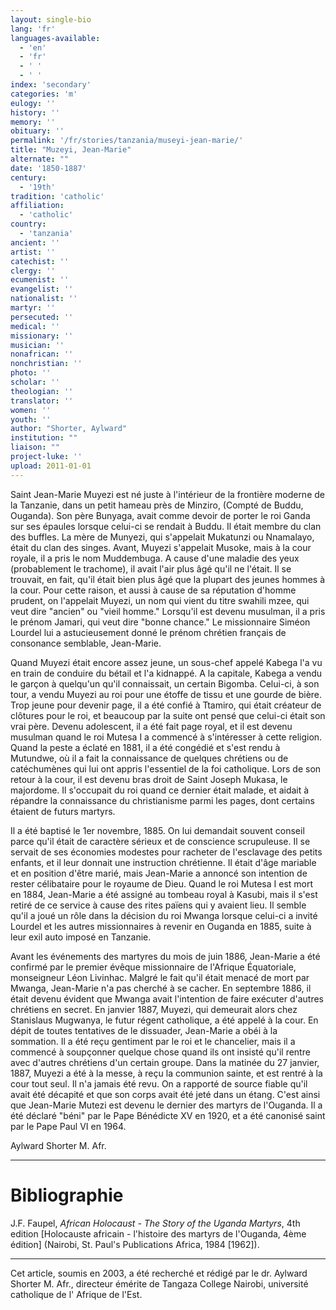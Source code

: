 ```yaml
---
layout: single-bio
lang: 'fr'
languages-available:
  - 'en'
  - 'fr'
  - ' '
  - ' '
index: 'secondary'
categories: 'm'
eulogy: ''
history: ''
memory: ''
obituary: ''
permalink: '/fr/stories/tanzania/museyi-jean-marie/'
title: "Muzeyi, Jean-Marie"
alternate: ""
date: '1850-1887'
century:
  - '19th'
tradition: 'catholic'
affiliation:
  - 'catholic'
country:
  - 'tanzania'
ancient: ''
artist: ''
catechist: ''
clergy: ''
ecumenist: ''
evangelist: ''
nationalist: ''
martyr: ''
persecuted: ''
medical: ''
missionary: ''
musician: ''
nonafrican: ''
nonchristian: ''
photo: ''
scholar: ''
theologian: ''
translator: ''
women: ''
youth: ''
author: "Shorter, Aylward"
institution: ""
liaison: ""
project-luke: ''
upload: 2011-01-01
---
```




Saint Jean-Marie Muyezi est né juste à l'intérieur de la frontière moderne de la Tanzanie, dans un petit hameau près de Minziro, (Compté de Buddu, Ouganda). Son père Bunyaga, avait comme devoir de porter le roi Ganda sur ses épaules lorsque celui-ci se rendait à Buddu. Il était membre du clan des buffles. La mère de Munyezi, qui s'appelait Mukatunzi ou Nnamalayo, était du clan des singes. Avant, Muyezi s'appelait Musoke, mais à la cour royale, il a pris le nom Muddembuga. A cause d'une maladie des yeux (probablement le trachome), il avait l'air plus âgé qu'il ne l'était. Il se trouvait, en fait, qu'il était bien plus âgé que la plupart des jeunes hommes à la cour. Pour cette raison, et aussi à cause de sa réputation d'homme prudent, on l'appelait Muyezi, un nom qui vient du titre swahili mzee, qui veut dire "ancien" ou "vieil homme." Lorsqu'il est devenu musulman, il a pris le prénom Jamari, qui veut dire "bonne chance." Le missionnaire Siméon Lourdel lui a astucieusement donné le prénom chrétien français de consonance semblable, Jean-Marie.

Quand Muyezi était encore assez jeune, un sous-chef appelé Kabega l'a vu en train de conduire du bétail et l'a kidnappé. A la capitale, Kabega a vendu le garçon à quelqu'un qu'il connaissait, un certain Bigomba. Celui-ci, à son tour, a vendu Muyezi au roi pour une étoffe de tissu et une gourde de bière. Trop jeune pour devenir page, il a été confié à Ttamiro, qui était créateur de clôtures pour le roi, et beaucoup par la suite ont pensé que celui-ci était son vrai père. Devenu adolescent, il a été fait page royal, et il est devenu musulman quand le roi Mutesa I a commencé à s'intéresser à cette religion. Quand la peste a éclaté en 1881, il a été congédié et s'est rendu à Mutundwe, où il a fait la connaissance de quelques chrétiens ou de catéchumènes qui lui ont appris l'essentiel de la foi catholique. Lors de son retour à la cour, il est devenu bras droit de Saint Joseph Mukasa, le majordome. Il s'occupait du roi quand ce dernier était malade, et aidait à répandre la connaissance du christianisme parmi les pages, dont certains étaient de futurs martyrs.

Il a été baptisé le 1er novembre, 1885. On lui demandait souvent conseil parce qu'il était de caractère sérieux et de conscience scrupuleuse. Il se servait de ses économies modestes pour racheter de l'esclavage des petits enfants, et il leur donnait une instruction chrétienne. Il était d'âge mariable et en position d'être marié, mais Jean-Marie a annoncé son intention de rester célibataire pour le royaume de Dieu. Quand le roi Mutesa I est mort en 1884, Jean-Marie a été assigné au tombeau royal à Kasubi, mais il s'est retiré de ce service à cause des rites païens qui y avaient lieu. Il semble qu'il a joué un rôle dans la décision du roi Mwanga lorsque celui-ci a invité Lourdel et les autres missionnaires à revenir en Ouganda en 1885, suite à leur exil auto imposé en Tanzanie.

Avant les événements des martyres du mois de juin 1886, Jean-Marie a été confirmé par le premier évêque missionnaire de l'Afrique Équatoriale, monseigneur Léon Livinhac. Malgré le fait qu'il était menacé de mort par Mwanga, Jean-Marie n'a pas cherché à se cacher. En septembre 1886, il était devenu évident que Mwanga avait l'intention de faire exécuter d'autres chrétiens en secret. En janvier 1887, Muyezi, qui demeurait alors chez Stanislaus Mugwanya, le futur régent catholique, a été appelé à la cour. En dépit de toutes tentatives de le dissuader, Jean-Marie a obéi à la sommation. Il a été reçu gentiment par le roi et le chancelier, mais il a commencé à soupçonner quelque chose quand ils ont insisté qu'il rentre avec d'autres chrétiens d'un certain groupe. Dans la matinée du 27 janvier, 1887, Muyezi a été à la messe, à reçu la communion sainte, et est rentré à la cour tout seul. Il n'a jamais été revu. On a rapporté de source fiable qu'il avait été décapité et que son corps avait été jeté dans un étang. C'est ainsi que Jean-Marie Mutezi est devenu le dernier des martyrs de l'Ouganda. Il a été déclaré "béni" par le Pape Bénédicte XV en 1920, et a été canonisé saint par le Pape Paul VI en 1964.

Aylward Shorter M. Afr.

---

# Bibliographie

J.F. Faupel, *African Holocaust - The Story of the Uganda Martyrs*, 4th edition [Holocauste africain - l'histoire des martyrs de l'Ouganda, 4ème édition] (Nairobi, St. Paul's Publications Africa, 1984 [1962]).

---

Cet article, soumis en 2003, a été recherché et rédigé par le dr. Aylward Shorter M. Afr., directeur émérite de Tangaza College Nairobi, université catholique de l' Afrique de l'Est.